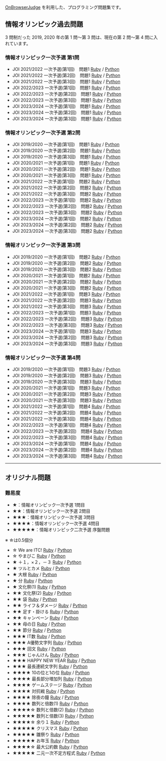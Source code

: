 [OnBrowserJudge](https://github.com/nodai2hITC/onbrowserjudge) を利用した、プログラミング問題集です。

## 情報オリンピック過去問題

3 問制だった 2019, 2020 年の第 1 問～第 3 問は、現在の第 2 問～第 4 問に入れています。

### 情報オリンピック一次予選 第1問

- JOI 2021/2022 一次予選(第1回)　問題1 [Ruby](https://nodai2hitc.github.io/problems/joi2021_1_1_1_ruby.html) / [Python](https://nodai2hitc.github.io/problems/joi2021_1_1_1_python.html)
- JOI 2021/2022 一次予選(第2回)　問題1 [Ruby](https://nodai2hitc.github.io/problems/joi2021_1_2_1_ruby.html) / [Python](https://nodai2hitc.github.io/problems/joi2021_1_2_1_python.html)
- JOI 2021/2022 一次予選(第3回)　問題1 [Ruby](https://nodai2hitc.github.io/problems/joi2021_1_3_1_ruby.html) / [Python](https://nodai2hitc.github.io/problems/joi2021_1_3_1_python.html)
- JOI 2022/2023 一次予選(第1回)　問題1 [Ruby](https://nodai2hitc.github.io/problems/joi2022_1_1_1_ruby.html) / [Python](https://nodai2hitc.github.io/problems/joi2022_1_1_1_python.html)
- JOI 2022/2023 一次予選(第2回)　問題1 [Ruby](https://nodai2hitc.github.io/problems/joi2022_1_2_1_ruby.html) / [Python](https://nodai2hitc.github.io/problems/joi2022_1_2_1_python.html)
- JOI 2022/2023 一次予選(第3回)　問題1 [Ruby](https://nodai2hitc.github.io/problems/joi2022_1_3_1_ruby.html) / [Python](https://nodai2hitc.github.io/problems/joi2022_1_3_1_python.html)
- JOI 2023/2024 一次予選(第1回)　問題1 [Ruby](https://nodai2hitc.github.io/problems/joi2023_1_1_1_ruby.html) / [Python](https://nodai2hitc.github.io/problems/joi2023_1_1_1_python.html)
- JOI 2023/2024 一次予選(第2回)　問題1 [Ruby](https://nodai2hitc.github.io/problems/joi2023_1_2_1_ruby.html) / [Python](https://nodai2hitc.github.io/problems/joi2023_1_2_1_python.html)
- JOI 2023/2024 一次予選(第3回)　問題1 [Ruby](https://nodai2hitc.github.io/problems/joi2023_1_3_1_ruby.html) / [Python](https://nodai2hitc.github.io/problems/joi2023_1_3_1_python.html)

### 情報オリンピック一次予選 第2問

- JOI 2019/2020 一次予選(第1回)　問題1 [Ruby](https://nodai2hitc.github.io/problems/joi2019_1_1_1_ruby.html) / [Python](https://nodai2hitc.github.io/problems/joi2019_1_1_1_python.html)
- JOI 2019/2020 一次予選(第2回)　問題1 [Ruby](https://nodai2hitc.github.io/problems/joi2019_1_2_1_ruby.html) / [Python](https://nodai2hitc.github.io/problems/joi2019_1_2_1_python.html)
- JOI 2019/2020 一次予選(第3回)　問題1 [Ruby](https://nodai2hitc.github.io/problems/joi2019_1_3_1_ruby.html) / [Python](https://nodai2hitc.github.io/problems/joi2019_1_3_1_python.html)
- JOI 2020/2021 一次予選(第1回)　問題1 [Ruby](https://nodai2hitc.github.io/problems/joi2020_1_1_1_ruby.html) / [Python](https://nodai2hitc.github.io/problems/joi2020_1_1_1_python.html)
- JOI 2020/2021 一次予選(第2回)　問題1 [Ruby](https://nodai2hitc.github.io/problems/joi2020_1_2_1_ruby.html) / [Python](https://nodai2hitc.github.io/problems/joi2020_1_2_1_python.html)
- JOI 2020/2021 一次予選(第3回)　問題1 [Ruby](https://nodai2hitc.github.io/problems/joi2020_1_3_1_ruby.html) / [Python](https://nodai2hitc.github.io/problems/joi2020_1_3_1_python.html)
- JOI 2021/2022 一次予選(第1回)　問題2 [Ruby](https://nodai2hitc.github.io/problems/joi2021_1_1_2_ruby.html) / [Python](https://nodai2hitc.github.io/problems/joi2021_1_1_2_python.html)
- JOI 2021/2022 一次予選(第2回)　問題2 [Ruby](https://nodai2hitc.github.io/problems/joi2021_1_2_2_ruby.html) / [Python](https://nodai2hitc.github.io/problems/joi2021_1_2_2_python.html)
- JOI 2021/2022 一次予選(第3回)　問題2 [Ruby](https://nodai2hitc.github.io/problems/joi2021_1_3_2_ruby.html) / [Python](https://nodai2hitc.github.io/problems/joi2021_1_3_2_python.html)
- JOI 2022/2023 一次予選(第1回)　問題2 [Ruby](https://nodai2hitc.github.io/problems/joi2022_1_1_2_ruby.html) / [Python](https://nodai2hitc.github.io/problems/joi2022_1_1_2_python.html)
- JOI 2022/2023 一次予選(第2回)　問題2 [Ruby](https://nodai2hitc.github.io/problems/joi2022_1_2_2_ruby.html) / [Python](https://nodai2hitc.github.io/problems/joi2022_1_2_2_python.html)
- JOI 2022/2023 一次予選(第3回)　問題2 [Ruby](https://nodai2hitc.github.io/problems/joi2022_1_3_2_ruby.html) / [Python](https://nodai2hitc.github.io/problems/joi2022_1_3_2_python.html)
- JOI 2023/2024 一次予選(第1回)　問題2 [Ruby](https://nodai2hitc.github.io/problems/joi2023_1_1_2_ruby.html) / [Python](https://nodai2hitc.github.io/problems/joi2023_1_1_2_python.html)
- JOI 2023/2024 一次予選(第2回)　問題2 [Ruby](https://nodai2hitc.github.io/problems/joi2023_1_2_2_ruby.html) / [Python](https://nodai2hitc.github.io/problems/joi2023_1_2_2_python.html)
- JOI 2023/2024 一次予選(第3回)　問題2 [Ruby](https://nodai2hitc.github.io/problems/joi2023_1_3_2_ruby.html) / [Python](https://nodai2hitc.github.io/problems/joi2023_1_3_2_python.html)

### 情報オリンピック一次予選 第3問

- JOI 2019/2020 一次予選(第1回)　問題2 [Ruby](https://nodai2hitc.github.io/problems/joi2019_1_1_2_ruby.html) / [Python](https://nodai2hitc.github.io/problems/joi2019_1_1_2_python.html)
- JOI 2019/2020 一次予選(第2回)　問題2 [Ruby](https://nodai2hitc.github.io/problems/joi2019_1_2_2_ruby.html) / [Python](https://nodai2hitc.github.io/problems/joi2019_1_2_2_python.html)
- JOI 2019/2020 一次予選(第3回)　問題2 [Ruby](https://nodai2hitc.github.io/problems/joi2019_1_3_2_ruby.html) / [Python](https://nodai2hitc.github.io/problems/joi2019_1_3_2_python.html)
- JOI 2020/2021 一次予選(第1回)　問題2 [Ruby](https://nodai2hitc.github.io/problems/joi2020_1_1_2_ruby.html) / [Python](https://nodai2hitc.github.io/problems/joi2020_1_1_2_python.html)
- JOI 2020/2021 一次予選(第2回)　問題2 [Ruby](https://nodai2hitc.github.io/problems/joi2020_1_2_2_ruby.html) / [Python](https://nodai2hitc.github.io/problems/joi2020_1_2_2_python.html)
- JOI 2020/2021 一次予選(第3回)　問題2 [Ruby](https://nodai2hitc.github.io/problems/joi2020_1_3_2_ruby.html) / [Python](https://nodai2hitc.github.io/problems/joi2020_1_3_2_python.html)
- JOI 2021/2022 一次予選(第1回)　問題3 [Ruby](https://nodai2hitc.github.io/problems/joi2021_1_1_3_ruby.html) / [Python](https://nodai2hitc.github.io/problems/joi2021_1_1_3_python.html)
- JOI 2021/2022 一次予選(第2回)　問題3 [Ruby](https://nodai2hitc.github.io/problems/joi2021_1_2_3_ruby.html) / [Python](https://nodai2hitc.github.io/problems/joi2021_1_2_3_python.html)
- JOI 2021/2022 一次予選(第3回)　問題3 [Ruby](https://nodai2hitc.github.io/problems/joi2021_1_3_3_ruby.html) / [Python](https://nodai2hitc.github.io/problems/joi2021_1_3_3_python.html)
- JOI 2022/2023 一次予選(第1回)　問題3 [Ruby](https://nodai2hitc.github.io/problems/joi2022_1_1_3_ruby.html) / [Python](https://nodai2hitc.github.io/problems/joi2022_1_1_3_python.html)
- JOI 2022/2023 一次予選(第2回)　問題3 [Ruby](https://nodai2hitc.github.io/problems/joi2022_1_2_3_ruby.html) / [Python](https://nodai2hitc.github.io/problems/joi2022_1_2_3_python.html)
- JOI 2022/2023 一次予選(第3回)　問題3 [Ruby](https://nodai2hitc.github.io/problems/joi2022_1_3_3_ruby.html) / [Python](https://nodai2hitc.github.io/problems/joi2022_1_3_3_python.html)
- JOI 2023/2024 一次予選(第1回)　問題3 [Ruby](https://nodai2hitc.github.io/problems/joi2023_1_1_3_ruby.html) / [Python](https://nodai2hitc.github.io/problems/joi2023_1_1_3_python.html)
- JOI 2023/2024 一次予選(第2回)　問題3 [Ruby](https://nodai2hitc.github.io/problems/joi2023_1_2_3_ruby.html) / [Python](https://nodai2hitc.github.io/problems/joi2023_1_2_3_python.html)
- JOI 2023/2024 一次予選(第3回)　問題3 [Ruby](https://nodai2hitc.github.io/problems/joi2023_1_3_3_ruby.html) / [Python](https://nodai2hitc.github.io/problems/joi2023_1_3_3_python.html)

### 情報オリンピック一次予選 第4問

- JOI 2019/2020 一次予選(第1回)　問題3 [Ruby](https://nodai2hitc.github.io/problems/joi2019_1_1_3_ruby.html) / [Python](https://nodai2hitc.github.io/problems/joi2019_1_1_3_python.html)
- JOI 2019/2020 一次予選(第2回)　問題3 [Ruby](https://nodai2hitc.github.io/problems/joi2019_1_2_3_ruby.html) / [Python](https://nodai2hitc.github.io/problems/joi2019_1_2_3_python.html)
- JOI 2019/2020 一次予選(第3回)　問題3 [Ruby](https://nodai2hitc.github.io/problems/joi2019_1_3_3_ruby.html) / [Python](https://nodai2hitc.github.io/problems/joi2019_1_3_3_python.html)
- JOI 2020/2021 一次予選(第1回)　問題3 [Ruby](https://nodai2hitc.github.io/problems/joi2020_1_1_3_ruby.html) / [Python](https://nodai2hitc.github.io/problems/joi2020_1_1_3_python.html)
- JOI 2020/2021 一次予選(第2回)　問題3 [Ruby](https://nodai2hitc.github.io/problems/joi2020_1_2_3_ruby.html) / [Python](https://nodai2hitc.github.io/problems/joi2020_1_2_3_python.html)
- JOI 2020/2021 一次予選(第3回)　問題3 [Ruby](https://nodai2hitc.github.io/problems/joi2020_1_3_3_ruby.html) / [Python](https://nodai2hitc.github.io/problems/joi2020_1_3_3_python.html)
- JOI 2021/2022 一次予選(第1回)　問題4 [Ruby](https://nodai2hitc.github.io/problems/joi2021_1_1_4_ruby.html) / [Python](https://nodai2hitc.github.io/problems/joi2021_1_1_4_python.html)
- JOI 2021/2022 一次予選(第2回)　問題4 [Ruby](https://nodai2hitc.github.io/problems/joi2021_1_2_4_ruby.html) / [Python](https://nodai2hitc.github.io/problems/joi2021_1_2_4_python.html)
- JOI 2021/2022 一次予選(第3回)　問題4 [Ruby](https://nodai2hitc.github.io/problems/joi2021_1_3_4_ruby.html) / [Python](https://nodai2hitc.github.io/problems/joi2021_1_3_4_python.html)
- JOI 2022/2023 一次予選(第1回)　問題4 [Ruby](https://nodai2hitc.github.io/problems/joi2022_1_1_4_ruby.html) / [Python](https://nodai2hitc.github.io/problems/joi2022_1_1_4_python.html)
- JOI 2022/2023 一次予選(第2回)　問題4 [Ruby](https://nodai2hitc.github.io/problems/joi2022_1_2_4_ruby.html) / [Python](https://nodai2hitc.github.io/problems/joi2022_1_2_4_python.html)
- JOI 2022/2023 一次予選(第3回)　問題4 [Ruby](https://nodai2hitc.github.io/problems/joi2022_1_3_4_ruby.html) / [Python](https://nodai2hitc.github.io/problems/joi2022_1_3_4_python.html)
- JOI 2023/2024 一次予選(第1回)　問題4 [Ruby](https://nodai2hitc.github.io/problems/joi2023_1_1_4_ruby.html) / [Python](https://nodai2hitc.github.io/problems/joi2023_1_1_4_python.html)
- JOI 2023/2024 一次予選(第2回)　問題4 [Ruby](https://nodai2hitc.github.io/problems/joi2023_1_2_4_ruby.html) / [Python](https://nodai2hitc.github.io/problems/joi2023_1_2_4_python.html)
- JOI 2023/2024 一次予選(第3回)　問題4 [Ruby](https://nodai2hitc.github.io/problems/joi2023_1_3_4_ruby.html) / [Python](https://nodai2hitc.github.io/problems/joi2023_1_3_4_python.html)

----

## オリジナル問題

### 難易度

- ★：情報オリンピック一次予選 1問目
- ★★：情報オリンピック一次予選 2問目
- ★★★：情報オリンピック一次予選 3問目
- ★★★★：情報オリンピック一次予選 4問目
- ★★★★★：情報オリンピック二次予選 序盤問題

※ ☆は0.5個分

- ☆ We are ITC! [Ruby](https://nodai2hitc.github.io/problems/we_are_itc_ruby.html) / [Python](https://nodai2hitc.github.io/problems/we_are_itc_python.html)
- ☆ やまびこ [Ruby](https://nodai2hitc.github.io/problems/echo_ruby.html) / [Python](https://nodai2hitc.github.io/problems/echo_python.html)
- ★ ＋１，×２，－３ [Ruby](https://nodai2hitc.github.io/problems/pl1mu2mi3_ruby.html) / [Python](https://nodai2hitc.github.io/problems/pl1mu2mi3_python.html)
- ★ ツルとカメ [Ruby](https://nodai2hitc.github.io/problems/crane_and_turtle_ruby.html) / [Python](https://nodai2hitc.github.io/problems/crane_and_turtle_python.html)
- ★ 大根 [Ruby](https://nodai2hitc.github.io/problems/radish_ruby.html) / [Python](https://nodai2hitc.github.io/problems/radish_python.html)
- ★ 分 [Ruby](https://nodai2hitc.github.io/problems/minutes_ruby.html) / [Python](https://nodai2hitc.github.io/problems/minutes_python.html)
- ★ 文化祭(1) [Ruby](https://nodai2hitc.github.io/problems/festival1_ruby.html) / [Python](https://nodai2hitc.github.io/problems/festival1_python.html)
- ★★ 文化祭(2) [Ruby](https://nodai2hitc.github.io/problems/festival2_ruby.html) / [Python](https://nodai2hitc.github.io/problems/festival2_python.html)
- ★★ 袋 [Ruby](https://nodai2hitc.github.io/problems/bag_ruby.html) / [Python](https://nodai2hitc.github.io/problems/bag_python.html)
- ★★ ライフ＆ダメージ [Ruby](https://nodai2hitc.github.io/problems/life_and_damage_ruby.html) / [Python](https://nodai2hitc.github.io/problems/life_and_damage_python.html)
- ★★ 足す・掛ける [Ruby](https://nodai2hitc.github.io/problems/tasu_kakeru_ruby.html) / [Python](https://nodai2hitc.github.io/problems/tasu_kakeru_python.html)
- ★★ キャンペーン [Ruby](https://nodai2hitc.github.io/problems/campaign_ruby.html) / [Python](https://nodai2hitc.github.io/problems/campaign_python.html)
- ★★ 母の日 [Ruby](https://nodai2hitc.github.io/problems/mothersday_ruby.html) / [Python](https://nodai2hitc.github.io/problems/mothersday_python.html)
- ★★ 節分 [Ruby](https://nodai2hitc.github.io/problems/setsubun_ruby.html) / [Python](https://nodai2hitc.github.io/problems/setsubun_python.html)
- ★★★ IT数 [Ruby](https://nodai2hitc.github.io/problems/it_number_ruby.html) / [Python](https://nodai2hitc.github.io/problems/it_number_python.html)
- ★★★ A優勢文字列 [Ruby](https://nodai2hitc.github.io/problems/a_dominant_str_ruby.html) / [Python](https://nodai2hitc.github.io/problems/a_dominant_str_python.html)
- ★★★ 回文 [Ruby](https://nodai2hitc.github.io/problems/kaibun_ruby.html) / [Python](https://nodai2hitc.github.io/problems/kaibun_python.html)
- ★★★ じゃんけん [Ruby](https://nodai2hitc.github.io/problems/janken_ruby.html) / [Python](https://nodai2hitc.github.io/problems/janken_python.html)
- ★★★ HAPPY NEW YEAR [Ruby](https://nodai2hitc.github.io/problems/happynewyear_ruby.html) / [Python](https://nodai2hitc.github.io/problems/happynewyear_python.html)
- ★★★ 最長連続文字列 [Ruby](https://nodai2hitc.github.io/problems/longest_sequential_string_ruby.html) / [Python](https://nodai2hitc.github.io/problems/longest_sequential_string_python.html)
- ★★★★ 10の位と1の位 [Ruby](https://nodai2hitc.github.io/problems/10_1_ruby.html) / [Python](https://nodai2hitc.github.io/problems/10_1_python.html)
- ★★★★ 最長部分増加列 [Ruby](https://nodai2hitc.github.io/problems/longest_sequence_ruby.html) / [Python](https://nodai2hitc.github.io/problems/longest_sequence_python.html)
- ★★★★ ゲームステージ [Ruby](https://nodai2hitc.github.io/problems/stages_ruby.html) / [Python](https://nodai2hitc.github.io/problems/stages_python.html)
- ★★★★ 対抗戦 [Ruby](https://nodai2hitc.github.io/problems/taikousen_ruby.html) / [Python](https://nodai2hitc.github.io/problems/taikousen_python.html)
- ★★★★ 除夜の鐘 [Ruby](https://nodai2hitc.github.io/problems/joya_ruby.html) / [Python](https://nodai2hitc.github.io/problems/joya_python.html)
- ★★★★ 数列と倍数(1) [Ruby](https://nodai2hitc.github.io/problems/suuretsu_baisuu1_ruby.html) / [Python](https://nodai2hitc.github.io/problems/suuretsu_baisuu1_python.html)
- ★★★★☆ 数列と倍数(2) [Ruby](https://nodai2hitc.github.io/problems/suuretsu_baisuu2_ruby.html) / [Python](https://nodai2hitc.github.io/problems/suuretsu_baisuu2_python.html)
- ★★★★★ 数列と倍数(3) [Ruby](https://nodai2hitc.github.io/problems/suuretsu_baisuu3_ruby.html) / [Python](https://nodai2hitc.github.io/problems/suuretsu_baisuu3_python.html)
- ★★★★☆ 余り１ [Ruby](https://nodai2hitc.github.io/problems/remainder1_ruby.html) / [Python](https://nodai2hitc.github.io/problems/remainder1_python.html)
- ★★★★★ クリスマス [Ruby](https://nodai2hitc.github.io/problems/christmas1_ruby.html) / [Python](https://nodai2hitc.github.io/problems/christmas1_python.html)
- ★★★★★ 雛祭り [Ruby](https://nodai2hitc.github.io/problems/hinamatsuri_ruby.html) / [Python](https://nodai2hitc.github.io/problems/hinamatsuri_python.html)
- ★★★★★ お年玉 [Ruby](https://nodai2hitc.github.io/problems/otoshidama_ruby.html) / [Python](https://nodai2hitc.github.io/problems/otoshidama_python.html)
- ★★★★☆ 最大公約数 [Ruby](https://nodai2hitc.github.io/problems/gcd_ruby.html) / [Python](https://nodai2hitc.github.io/problems/gcd_python.html)
- ★★★★★ 二元一次不定方程式 [Ruby](https://nodai2hitc.github.io/problems/gcd_application_ruby.html) / [Python](https://nodai2hitc.github.io/problems/gcd_application_python.html)
